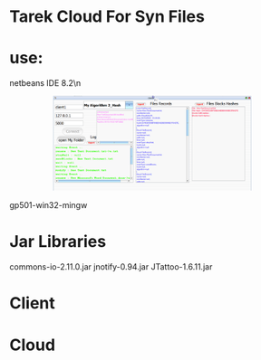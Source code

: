 #  Tarek Cloud For Syn Files
# use:
netbeans IDE 8.2\n
<p align="center">
  <img src="client.png" width="350" title="hover text">
</p>
gp501-win32-mingw

# Jar Libraries
commons-io-2.11.0.jar
jnotify-0.94.jar
JTattoo-1.6.11.jar
# Client

# Cloud

